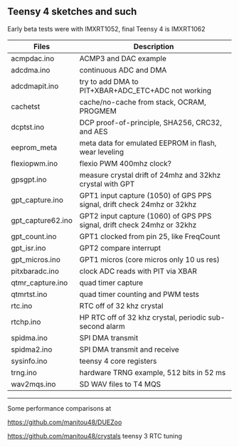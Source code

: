 ##  Teensy 4 sketches and such 

Early beta tests were with IMXRT1052, final Teensy 4 is IMXRT1062

Files | Description
---|---
acmpdac.ino  |    ACMP3 and DAC example
adcdma.ino   |    continuous ADC and DMA
adcdmapit.ino|    try to add DMA to PIT+XBAR+ADC_ETC+ADC  not working
cachetst     |    cache/no-cache from stack, OCRAM, PROGMEM
dcptst.ino   |    DCP proof-of-principle, SHA256, CRC32, and AES 
eeprom_meta |  meta data for emulated EEPROM in flash, wear leveling
flexiopwm.ino |    flexio PWM 400mhz clock?
gpsgpt.ino   |    measure crystal drift of 24mhz and 32khz crystal with GPT
gpt_capture.ino | GPT1 input capture (1050) of GPS PPS signal, drift check 24mhz or 32khz
gpt_capture62.ino | GPT2 input capture (1060) of GPS PPS signal, drift check 24mhz or 32khz
gpt_count.ino   | GPT1 clocked from pin 25, like FreqCount
gpt_isr.ino  |  GPT2 compare interrupt
gpt_micros.ino |  GPT1 micros (core micros only 10 us res)
pitxbaradc.ino |  clock ADC reads with PIT via XBAR
qtmr_capture.ino |quad timer capture
qtmrtst.ino    |  quad timer counting and PWM tests
rtc.ino        |  RTC off of 32 khz crystal
rtchp.ino      |  HP RTC off of 32 khz crystal, periodic sub-second alarm
spidma.ino     |  SPI DMA transmit
spidma2.ino    |  SPI DMA transmit and receive
sysinfo.ino    |  teensy 4 core registers
trng.ino       |  hardware TRNG example, 512 bits in 52 ms
wav2mqs.ino    |  SD WAV files to T4 MQS

--------
Some performance comparisons at

   https://github.com/manitou48/DUEZoo

   https://github.com/manitou48/crystals   teensy 3 RTC tuning
